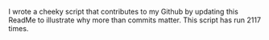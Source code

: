 I wrote a cheeky script that contributes to my Github by updating this ReadMe to illustrate why more than commits matter. This script has run 2117 times.